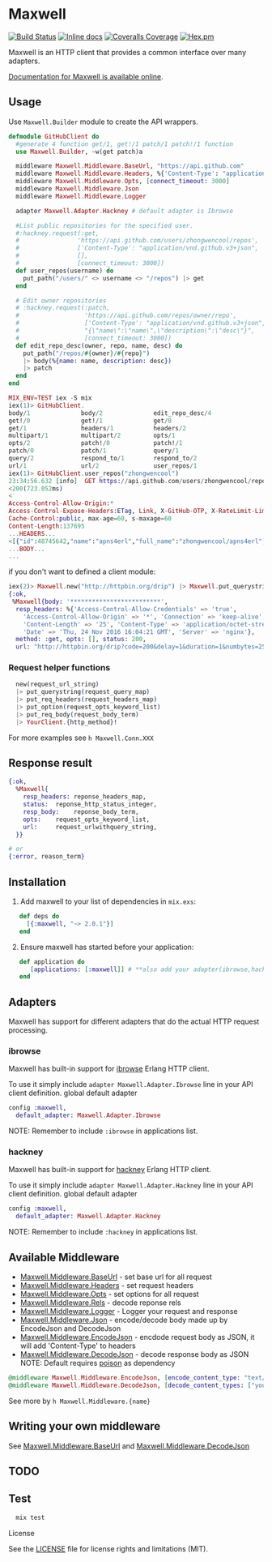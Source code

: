 # Maxwell

[![Build Status](https://travis-ci.org/zhongwencool/maxwell.svg?branch=master)](https://travis-ci.org/zhongwencool/maxwell)
[![Inline docs](http://inch-ci.org/github/zhongwencool/maxwell.svg)](http://inch-ci.org/github/zhongwencool/maxwell)
[![Coveralls Coverage](https://img.shields.io/coveralls/zhongwencool/maxwell.svg)](https://coveralls.io/github/zhongwencool/maxwell)
[![Hex.pm](https://img.shields.io/hexpm/v/maxwell.svg)](http://hex.pm/packages/maxwell)

Maxwell is an HTTP client that provides a common interface over many adapters.

[Documentation for Maxwell is available online](https://hexdocs.pm/maxwell).

## Usage

Use `Maxwell.Builder` module to create the API wrappers.

```ex
defmodule GitHubClient do
  #generate 4 function get/1, get!/1 patch/1 patch!/1 function
  use Maxwell.Builder, ~w(get patch)a

  middleware Maxwell.Middleware.BaseUrl, "https://api.github.com"
  middleware Maxwell.Middleware.Headers, %{'Content-Type': "application/vnd.github.v3+json", 'User-Agent': 'zhongwenool'}
  middleware Maxwell.Middleware.Opts, [connect_timeout: 3000]
  middleware Maxwell.Middleware.Json
  middleware Maxwell.Middleware.Logger

  adapter Maxwell.Adapter.Hackney # default adapter is Ibrowse

  #List public repositories for the specified user.
  #:hackney.request(:get,
  #                'https://api.github.com/users/zhongwencool/repos',
  #                ['Content-Type': "application/vnd.github.v3+json", 'User-Agent': 'zhongwenool'],
  #                [],
  #                [connect_timeout: 3000])
  def user_repos(username) do
    put_path("/users/" <> username <> "/repos") |> get
  end

  # Edit owner repositories
  # :hackney.request(:patch,
  #                  'https://api.github.com/repos/owner/repo',
  #                  ['Content-Type': "application/vnd.github.v3+json", 'User-Agent': 'zhongwenool'],
  #                  "{\"name\":\"name\",\"description\":\"desc\"}",
  #                  [connect_timeout: 3000])
  def edit_repo_desc(owner, repo, name, desc) do
    put_path("/repos/#{owner}/#{repo}")
    |> body(%{name: name, description: desc})
    |> patch
  end
end
```
```ex
MIX_ENV=TEST iex -S mix
iex(1)> GitHubClient.
body/1              body/2              edit_repo_desc/4
get!/0              get!/1              get/0
get/1               headers/1           headers/2
multipart/1         multipart/2         opts/1
opts/2              patch!/0            patch!/1
patch/0             patch/1             query/1
query/2             respond_to/1        respond_to/2
url/1               url/2               user_repos/1
iex(1)> GitHubClient.user_repos("zhongwencool")
23:34:56.632 [info]  GET https://api.github.com/users/zhongwencool/repos
<200(723.052ms)
<
Access-Control-Allow-Origin:*
Access-Control-Expose-Headers:ETag, Link, X-GitHub-OTP, X-RateLimit-Limit...
Cache-Control:public, max-age=60, s-maxage=60
Content-Length:137695
...HEADERS...
<[{"id":48745642,"name":"apns4erl","full_name":"zhongwencool/apns4erl","owner":
...BODY...
...
```
if you don't want to defined a client module:
```ex
iex(2)> Maxwell.new("http://httpbin.org/drip") |> Maxwell.put_querystring(%{numbytes: 25, duration: 1, delay: 1, code: 200}) |> Maxwell.get
{:ok,
 %Maxwell{body: '*************************',
  resp_headers: %{'Access-Control-Allow-Credentials' => 'true',
    'Access-Control-Allow-Origin' => '*', 'Connection' => 'keep-alive',
    'Content-Length' => '25', 'Content-Type' => 'application/octet-stream',
    'Date' => 'Thu, 24 Nov 2016 16:04:21 GMT', 'Server' => 'nginx'},
  method: :get, opts: [], status: 200,
  url: "http://httpbin.org/drip?code=200&delay=1&duration=1&numbytes=25"}}
```
### Request helper functions
```ex
  new(request_url_string)
  |> put_querystring(request_query_map)
  |> put_req_headers(request_headers_map)
  |> put_option(request_opts_keyword_list)
  |> put_req_body(request_body_term)
  |> YourClient.{http_method}!
```
For more examples see `h Maxwell.Conn.XXX`

## Response result
```ex
{:ok,
  %Maxwell{
    resp_headers: reponse_headers_map,
    status:  reponse_http_status_integer,
    resp_body:    reponse_body_term,
    opts:    request_opts_keyword_list,
    url:     request_urlwithquery_string,
  }}

# or
{:error, reason_term}

```

## Installation

  1. Add maxwell to your list of dependencies in `mix.exs`:
```ex
   def deps do
     [{:maxwell, "~> 2.0.1"}]
   end
```
  2. Ensure maxwell has started before your application:
```ex
   def application do
      [applications: [:maxwell]] # **also add your adapter(ibrowse,hackney...) here **
   end
```
## Adapters

Maxwell has support for different adapters that do the actual HTTP request processing.

### ibrowse

Maxwell has built-in support for [ibrowse](https://github.com/cmullaparthi/ibrowse) Erlang HTTP client.

To use it simply include `adapter Maxwell.Adapter.Ibrowse` line in your API client definition.
global default adapter

```ex
config :maxwell,
  default_adapter: Maxwell.Adapter.Ibrowse
```

NOTE: Remember to include `:ibrowse` in applications list.
### hackney

Maxwell has built-in support for [hackney](https://github.com/benoitc/hackney) Erlang HTTP client.

To use it simply include `adapter Maxwell.Adapter.Hackney` line in your API client definition.
global default adapter

```ex
config :maxwell,
  default_adapter: Maxwell.Adapter.Hackney
```

NOTE: Remember to include `:hackney` in applications list.

## Available Middleware
- [Maxwell.Middleware.BaseUrl](https://github.com/zhongwencool/maxwell/blob/master/lib/maxwell/middleware/baseurl.ex) - set base url for all request
- [Maxwell.Middleware.Headers](https://github.com/zhongwencool/maxwell/blob/master/lib/maxwell/middleware/header.ex) - set request headers
- [Maxwell.Middleware.Opts](https://github.com/zhongwencool/maxwell/blob/master/lib/maxwell/middleware/opts.ex) - set options for all request
- [Maxwell.Middleware.Rels](https://github.com/zhongwencool/maxwell/blob/master/lib/maxwell/middleware/rels.ex) - decode reponse rels
- [Maxwell.Middleware.Logger](https://github.com/zhongwencool/maxwell/blob/master/lib/maxwell/middleware/logger.ex) - Logger your request and response
- [Maxwell.Middleware.Json](https://github.com/zhongwencool/maxwell/blob/master/lib/maxwell/middleware/json.ex) - encode/decode body made up by EncodeJson and DecodeJson
- [Maxwell.Middleware.EncodeJson](https://github.com/zhongwencool/maxwell/blob/master/lib/maxwell/middleware/json.ex) - encdode request body as JSON, it will add 'Content-Type' to headers
- [Maxwell.Middleware.DecodeJson](https://github.com/zhongwencool/maxwell/blob/master/lib/maxwell/middleware/json.ex) - decode response body as JSON
NOTE: Default requires [poison](https://github.com/devinus/poison) as dependency

```ex
@middleware Maxwell.Middleware.EncodeJson, [encode_content_type: "text/javascript", encode_func: &other_json_lib.encode/1]
@middleware Maxwell.Middleware.DecodeJson, [decode_content_types: ["yourowntype"], decode_func: &other_json_lib.decode/1]
```
See more by `h Maxwell.Middleware.{name}`

## Writing your own middleware

See [Maxwell.Middleware.BaseUrl](https://github.com/zhongwencool/maxwell/blob/master/lib/maxwell/middleware/baseurl.ex) and [Maxwell.Middleware.DecodeJson](https://github.com/zhongwencool/maxwell/blob/master/lib/maxwell/middleware/json.ex#L84)

## TODO

## Test
```ex
  mix test
```

License

See the [LICENSE](https://github.com/zhongwencool/maxwell/blob/master/LICENSE) file for license rights and limitations (MIT).

